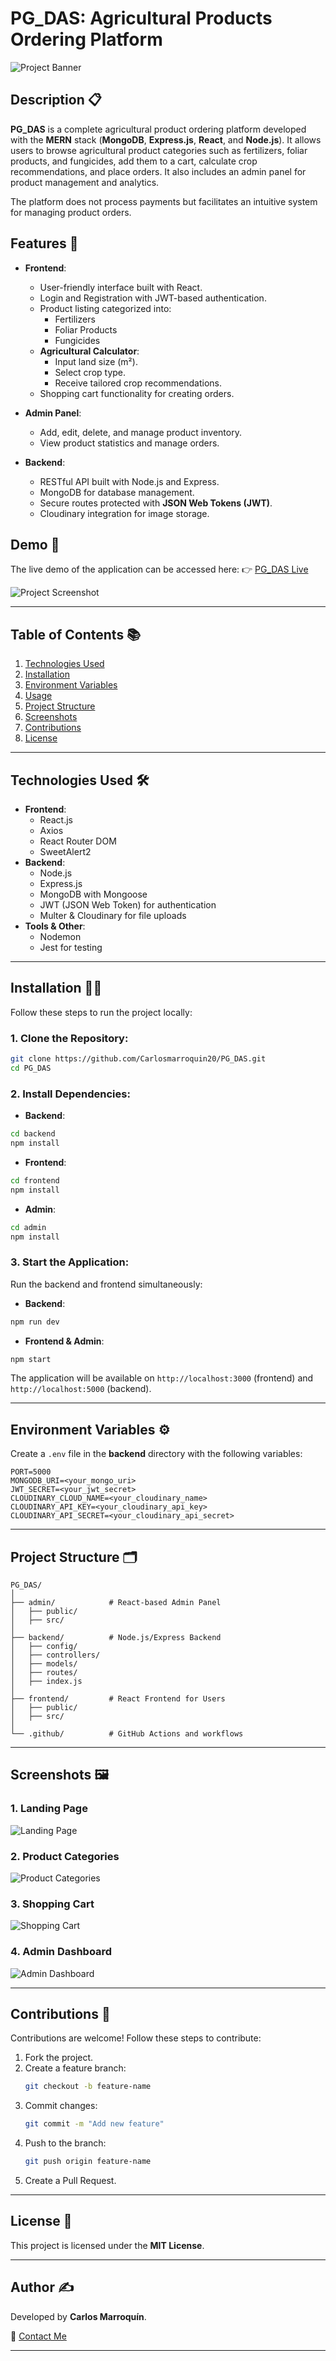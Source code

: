 # PG_DAS: Agricultural Products Ordering Platform

![Project Banner](https://via.placeholder.com/1200x400?text=PG_DAS+%7C+Agricultural+Products+Ordering+System)

## Description 📋
**PG_DAS** is a complete agricultural product ordering platform developed with the **MERN** stack (**MongoDB**, **Express.js**, **React**, and **Node.js**). It allows users to browse agricultural product categories such as fertilizers, foliar products, and fungicides, add them to a cart, calculate crop recommendations, and place orders. It also includes an admin panel for product management and analytics.

The platform does not process payments but facilitates an intuitive system for managing product orders.

## Features 🌟
- **Frontend**:
   - User-friendly interface built with React.
   - Login and Registration with JWT-based authentication.
   - Product listing categorized into:
     - Fertilizers
     - Foliar Products
     - Fungicides
   - **Agricultural Calculator**:
     - Input land size (m²).
     - Select crop type.
     - Receive tailored crop recommendations.
   - Shopping cart functionality for creating orders.

- **Admin Panel**:
   - Add, edit, delete, and manage product inventory.
   - View product statistics and manage orders.

- **Backend**:
   - RESTful API built with Node.js and Express.
   - MongoDB for database management.
   - Secure routes protected with **JSON Web Tokens (JWT)**.
   - Cloudinary integration for image storage.

## Demo 🚀
The live demo of the application can be accessed here:
👉 [PG_DAS Live](https://pg-das-frontend.onrender.com/)

![Project Screenshot](https://via.placeholder.com/600x400?text=Project+Screenshot)

---

## Table of Contents 📚
1. [Technologies Used](#Technologies-Used)
2. [Installation](#installation)
3. [Environment Variables](#environment-variables)
4. [Usage](#usage)
5. [Project Structure](#project-structure)
6. [Screenshots](#screenshots)
7. [Contributions](#contributions)
8. [License](#license)

---

## Technologies Used 🛠️
- **Frontend**:
   - React.js
   - Axios
   - React Router DOM
   - SweetAlert2
- **Backend**:
   - Node.js
   - Express.js
   - MongoDB with Mongoose
   - JWT (JSON Web Token) for authentication
   - Multer & Cloudinary for file uploads
- **Tools & Other**:
   - Nodemon
   - Jest for testing

---

## Installation 🧑‍💻
Follow these steps to run the project locally:

### 1. Clone the Repository:
```bash
git clone https://github.com/Carlosmarroquin20/PG_DAS.git
cd PG_DAS
```

### 2. Install Dependencies:
- **Backend**:
```bash
cd backend
npm install
```
- **Frontend**:
```bash
cd frontend
npm install
```
- **Admin**:
```bash
cd admin
npm install
```

### 3. Start the Application:
Run the backend and frontend simultaneously:

- **Backend**:
```bash
npm run dev
```
- **Frontend & Admin**:
```bash
npm start
```

The application will be available on `http://localhost:3000` (frontend) and `http://localhost:5000` (backend).

---

## Environment Variables ⚙️
Create a `.env` file in the **backend** directory with the following variables:
```env
PORT=5000
MONGODB_URI=<your_mongo_uri>
JWT_SECRET=<your_jwt_secret>
CLOUDINARY_CLOUD_NAME=<your_cloudinary_name>
CLOUDINARY_API_KEY=<your_cloudinary_api_key>
CLOUDINARY_API_SECRET=<your_cloudinary_api_secret>
```

---

## Project Structure 🗂️
```
PG_DAS/
│
├── admin/            # React-based Admin Panel
│   ├── public/
│   ├── src/
│
├── backend/          # Node.js/Express Backend
│   ├── config/
│   ├── controllers/
│   ├── models/
│   ├── routes/
│   ├── index.js
│
├── frontend/         # React Frontend for Users
│   ├── public/
│   ├── src/
│
└── .github/          # GitHub Actions and workflows
```

---

## Screenshots 🖼️
### 1. Landing Page
![Landing Page](https://i.imgur.com/Ll1iXsY.png)

### 2. Product Categories
![Product Categories](https://i.imgur.com/rmOOh8c.png)

### 3. Shopping Cart
![Shopping Cart](https://i.imgur.com/I7zuLZ5.png)

### 4. Admin Dashboard
![Admin Dashboard](https://via.placeholder.com/600x400?text=Admin+Dashboard)

---

## Contributions 🤝
Contributions are welcome! Follow these steps to contribute:
1. Fork the project.
2. Create a feature branch:
   ```bash
   git checkout -b feature-name
   ```
3. Commit changes:
   ```bash
   git commit -m "Add new feature"
   ```
4. Push to the branch:
   ```bash
   git push origin feature-name
   ```
5. Create a Pull Request.

---

## License 📄
This project is licensed under the **MIT License**.

---

## Author ✍️
Developed by **Carlos Marroquín**.

📧 [Contact Me](mailto:carlosema322@gmail.com)

---
